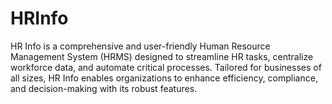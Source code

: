 # HRInfo
HR Info is a comprehensive and user-friendly Human Resource Management System (HRMS) designed to streamline HR tasks, centralize workforce data, and automate critical processes. Tailored for businesses of all sizes, HR Info enables organizations to enhance efficiency, compliance, and decision-making with its robust features.
